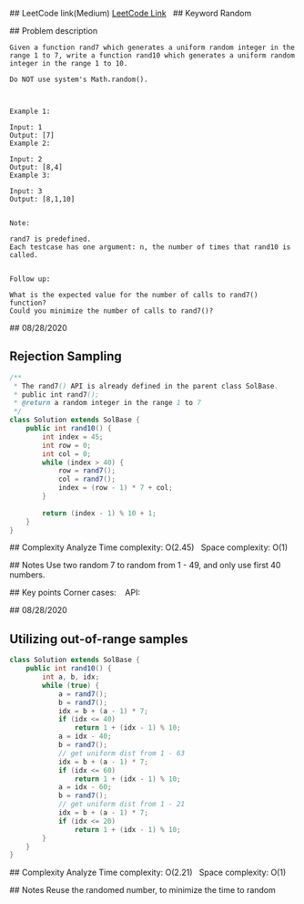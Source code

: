 ## LeetCode link(Medium)
[LeetCode Link](https://leetcode.com/problems/implement-rand10-using-rand7/)
 
## Keyword
Random

## Problem description
```
Given a function rand7 which generates a uniform random integer in the range 1 to 7, write a function rand10 which generates a uniform random integer in the range 1 to 10.

Do NOT use system's Math.random().

 

Example 1:

Input: 1
Output: [7]
Example 2:

Input: 2
Output: [8,4]
Example 3:

Input: 3
Output: [8,1,10]
 

Note:

rand7 is predefined.
Each testcase has one argument: n, the number of times that rand10 is called.
 

Follow up:

What is the expected value for the number of calls to rand7() function?
Could you minimize the number of calls to rand7()?
```
## 08/28/2020
## Rejection Sampling
```java
/**
 * The rand7() API is already defined in the parent class SolBase.
 * public int rand7();
 * @return a random integer in the range 1 to 7
 */
class Solution extends SolBase {
    public int rand10() {
        int index = 45;
        int row = 0;
        int col = 0;
        while (index > 40) {
            row = rand7();
            col = rand7();
            index = (row - 1) * 7 + col;
        }
        
        return (index - 1) % 10 + 1;
    }
}
```

## Complexity Analyze
Time complexity: O(2.45)  
Space complexity: O(1)

## Notes
Use two random 7 to random from 1 - 49, and only use first 40 numbers.

## Key points
Corner cases:   
API:

## 08/28/2020
## Utilizing out-of-range samples
```Java
class Solution extends SolBase {
    public int rand10() {
        int a, b, idx;
        while (true) {
            a = rand7();
            b = rand7();
            idx = b + (a - 1) * 7;
            if (idx <= 40)
                return 1 + (idx - 1) % 10;
            a = idx - 40;
            b = rand7();
            // get uniform dist from 1 - 63
            idx = b + (a - 1) * 7;
            if (idx <= 60)
                return 1 + (idx - 1) % 10;
            a = idx - 60;
            b = rand7();
            // get uniform dist from 1 - 21
            idx = b + (a - 1) * 7;
            if (idx <= 20)
                return 1 + (idx - 1) % 10;
        }
    }
}
```
## Complexity Analyze
Time complexity: O(2.21)  
Space complexity: O(1)

## Notes
Reuse the randomed number, to minimize the time to random